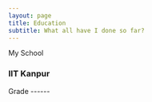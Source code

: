 ```yaml
---
layout: page
title: Education
subtitle: What all have I done so far?
---
```


My School

### IIT Kanpur

Grade ------
